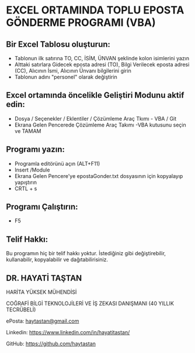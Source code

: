 # EXCEL ORTAMINDA TOPLU EPOSTA GÖNDERME PROGRAMI (VBA)

## Bir Excel Tablosu oluşturun:
- Tablonun ilk satırına TO, CC, İSİM, ÜNVAN şeklinde kolon isimlerini yazın
- Alttaki satırlara Gidecek eposta adresi (TO), Bilgi Verilecek eposta adresi (CC), Alıcının İsmi, Alıcının Ünvanı bilgilerini girin
- Tablonun adını "personel" olarak değiştirin

## Excel ortamında öncelikle Geliştiri Modunu aktif edin:
- Dosya / Seçenekler / Eklentiler / Çözümleme Araç Tkımı - VBA / Git
- Ekrana Gelen Pencerede Çözümleme Araç Takımı -VBA kutusunu seçin ve TAMAM

## Programı yazın:
- Programla editörünü açın (ALT+F11)
- Insert /Module
- Ekrana Gelen Pencere'ye epostaGonder.txt dosyasının için kopyalayıp yapıştırın
- CRTL + s
## Programı Çalıştırın:
- F5

## Telif Hakkı: 
Bu programın hiç bir telif hakkı yoktur. 
İstediğiniz gibi değiştirebilir, kullanabilir, kopyalabilir ve dağıtabilirisiniz.

## DR. HAYATİ TAŞTAN

HARİTA YÜKSEK MÜHENDİSİ

COĞRAFİ BİLGİ TEKNOLOJİLERİ VE İŞ ZEKASI DANIŞMANI (40 YILLIK TECRÜBELİ)

ePosta: haytastan@gmail.com

Linkedin: https://www.linkedin.com/in/hayatitastan/

GitHub: https://github.com/haytastan
